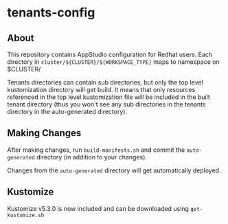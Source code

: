 # tenants-config

## About

This repository contains AppStudio configuration for Redhat users.
Each directory in `cluster/${CLUSTER}/${WORKSPACE_TYPE}` maps to namespace on $CLUSTER/

Tenants directories can contain sub directories, but only the top level kustomization directory
will get build. It means that only resources referenced in the top level kustomization file will
be included in the built tenant directory (thus you won't see any sub directories in the tenants
directory in the auto-generated directory).

## Making Changes

After making changes, run `build-manifests.sh` and commit the `auto-generated`
directory (in addition to your changes).

Changes from the `auto-generated` directory will get automatically deployed.

## Kustomize

Kustomize v5.3.0 is now included and can be downloaded using `get-kustomize.sh`
